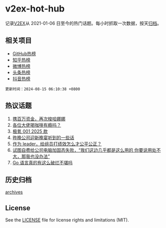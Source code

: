 # v2ex-hot-hub

 记录[V2EX](https://www.v2ex.com/)从 2021-01-06 日至今的热门话题。每小时抓取一次数据，按天[归档](archives)。
 
 ## 相关项目

- [GitHub热榜](https://github.com/lonnyzhang423/github-hot-hub)
- [知乎热榜](https://github.com/lonnyzhang423/zhihu-hot-hub)
- [微博热榜](https://github.com/lonnyzhang423/weibo-hot-hub)
- [头条热榜](https://github.com/lonnyzhang423/toutiao-hot-hub)
- [抖音热榜](https://github.com/lonnyzhang423/douyin-hot-hub)


 `更新时间：2024-08-15 06:10:38 +0800`

## 热议话题

1. [携百万资金，再次梭哈娜娜](https://www.v2ex.com/t/1064910)
1. [各位大佬喝咖啡有瘾吗？](https://www.v2ex.com/t/1064826)
1. [极氪 001 2025 款](https://www.v2ex.com/t/1064775)
1. [昨晚公司迎新晚宴听到的一些话](https://www.v2ex.com/t/1064785)
1. [作为 leader，给组员打绩效怎么才公平公正？](https://www.v2ex.com/t/1064797)
1. [试图自费给公司电脑加固态失败，“我们这边几乎都是这么用的 你要说用处不大，那我也没办法”](https://www.v2ex.com/t/1064806)
1. [Go 语言真的有这么破烂不堪吗](https://www.v2ex.com/t/1064987)

## 历史归档

[archives](archives)

## License

See the [LICENSE](LICENSE) file for license rights and limitations (MIT).
